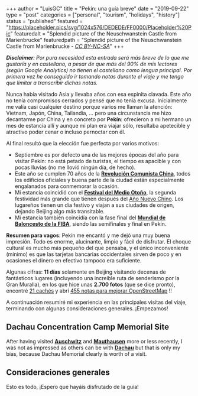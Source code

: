 +++
author = "LuisGC"
title = "Pekín: una guía breve"
date = "2019-09-22"
type = "post"
categories = ["personal", "tourism", "holidays", "history"]
status = "published"
featured = "https://placeholder.pics/svg/1024x576/DEDEDE/FF0000/Placeholder%20Pic"
featuredalt = "Splendid picture of the Neuschwanstein Castle from Marienbrucke"
featuredpath = "Splendid picture of the Neuschwanstein Castle from Marienbrucke - <a href='http://creativecommons.org/licenses/by-nc-sa/3.0/'><i>CC BY-NC-SA</i></a>"
+++

_**Disclaimer**: Por pura necesidad esta entrada será más breve de lo que me gustaría y en castellano, a pesar de que más del 90% de mis lectores (según Google Analytics) no tienen el castellano como lengua principal. Por primera vez he conseguido ir tomando notas durante el viaje y me tengo que limitar a transcribir dichas notas._

Nunca había visitado Asia y llevaba años con esa espinita clavada. Este año no tenía compromisos cerrados y pensé que no tenía excusa. Inicialmente me valía casi cualquier destino porque varios me llaman la atención: Vietnam, Japón, China, Tailandia, ... pero una circunstancia me hizo decantarme por China y en concreto por **Pekín**: ofrecieron a mi hermano un mes de estancia allí y aunque mi plan era viajar sólo, resultaba apetecible y atractivo poder cenar o incluso pernoctar con él.

Al final resultó que la elección fue perfecta por varios motivos:

* Septiembre es por defecto una de las mejores épocas del año para visitar Pekín: no está petado de turistas, el tiempo es apacible y con pocas lluvias (no me llovió ningún día, de hecho).
* Este año se cumplen 70 años de la [**Revolución Comunista China**](https://es.wikipedia.org/wiki/Revoluci%C3%B3n_china_de_1949), todos los edificios oficiales y buena parte de la ciudad están especialmente engalanados para conmemorar la ocasión.
* Mi estancia coincidió con el [**Festival del Medio Otoño**](https://es.wikipedia.org/wiki/Fiesta_del_Medio_Oto%C3%B1o), la segunda festividad más grande que tienen después del [Año Nuevo Chino](https://es.wikipedia.org/wiki/A%C3%B1o_Nuevo_chino). Los lugareños tienen un día festivo y viajan a sus ciudades de origen, dejando Beijing algo más transitable.
* Mi estancia también coincidía con la fase final del [**Mundial de Baloncesto de la FIBA**](https://es.wikipedia.org/wiki/Copa_Mundial_de_Baloncesto_de_2019), siendo las semifinales y final en Pekín.

**Resumen para vagos**: Pekín me encantó y me dejó una muy buena impresión. Todo es enorme, alucinante, limpio y fácil de disfrutar. El choque cultural es mucho más pequeño del que pensaba, y el único inconveniente (mínimo) es que las tarjetas bancarias occidentales sirven de poco y en ocasiones el dinero en efectivo tampoco era suficiente.

Algunas cifras: **11 días** solamente en Beijing visitando decenas de fantásticos lugares (incluyendo una increíble ruta de senderismo por la Gran Muralla), en los que hice unas **2.700 fotos** (que se dice pronto), encontré [21 cachés](https://www.geocaching.com/profile/?guid=b78f2e04-cd1c-4199-820c-7ea3bb7fea20) y abrí [455 notas para mejorar OpenStreetMap](https://www.openstreetmap.org/user/Luiyo/notes) !!

A continuación resumiré mi experiencia en las principales visitas del viaje, terminando con algunas consideraciones generales. ¡Empezamos!

## Dachau Concentration Camp Memorial Site

After having visited [**Auschwitz**](http://auschwitz.org/en/) and [**Mauthausen**](https://www.mauthausen-memorial.org/en) more or less recently, I was not as impressed as others can be with [**Dachau**](https://en.wikipedia.org/wiki/Dachau_concentration_camp) but that is only my bias, because Dachau Memorial clearly is worth of a visit.

## Consideraciones generales

Esto es todo, ¡Espero que hayáis disfrutado de la guía!

